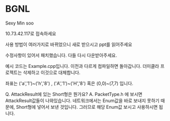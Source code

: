BGNL
====

Sexy Min soo

10.73.42.117로 접속하세요

  사용 방법이 여러가지로 바뀌었으니 새로 받으시고 ppt를 읽어주세요

수정사항이 있어서 패치했습니다. 다들  다시 다운받아주세요.

예시 코드는 Example.cpp입니다. 이전과 다르게 컴파일하면 돌아갑니다. 더미클라 프로젝트는 삭제하고 이것으로 대체합니다.

좌표는 ('a','1')~('h','8') , ('A','1')~('H','8') 혹은 (0,0)~(7,7) 입니다.

Q. AttackResult에 있는 Short형은 뭔가요?
A. PacketType.h 에 보시면 AttackResult값들이 나와있습니다. 네트워크에서는 Enum값을 바로 보내지 못하기 때문에, Short형에 넣어서 보낸 것입니다. 그러므로 해당 Enum값 보시고 사용하시면 됩니다.

